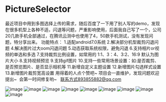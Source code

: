 # PictureSelector
最近项目中用到多图选择上传的需求，随后百度了一下用了别人写的demo，发现在很多机型上各种不适，闪退等问题，严重影响使用，后面我自己写了一个，公司20几款手机全部通过，在腾讯云测中也使用了4，50款手机测试，没有发现问题，特分享出来。
功能特点： 
1.适配android7.0系统
2.解决部分机型裁剪闪退问题
4.解决图片过大oom闪退问题
5.动态获取系统权限，避免闪退
6.支持相片or视频的单选和多选
7.支持裁剪比例设置，如常用的  1:1、3：4、3:2、16:9 默认为图片大小
8.支持视频预览
9.支持gif图片
10.支持一些常用场景设置：如:是否裁剪、是否预览图片、是否显示相机等
11.新增自定义主题设置
12.新增图片勾选样式设置
13.新增图片裁剪宽高设置
用得着的人点个赞吧~  项目会一直维护，发现问题欢迎提出~  会第一时间修复哟~   联系方式893855882@qq.com

![image](https://github.com/LuckSiege/PictureSelector/blob/master/image/E3B380A383193B1FB00E8518AA9FA930.jpg)
![image](https://github.com/LuckSiege/PictureSelector/blob/master/image/ABE302D298BD56DEC871F4464E64646F.jpg)
![image](https://github.com/LuckSiege/PictureSelector/blob/master/image/66C119A6BD918EAF9418324836C34BA6.jpg)
![image](https://github.com/LuckSiege/PictureSelector/blob/master/image/5F1513BFD9490AF153E3E30840964FB1.jpg)
![image](https://github.com/LuckSiege/PictureSelector/blob/master/image/BA7C4A038613182020DA9CE0152DA5D4.jpg)
![image](https://github.com/LuckSiege/PictureSelector/blob/master/image/0F918EB15954836F59A95A3F7E0D2012.jpg)
![image](https://github.com/LuckSiege/PictureSelector/blob/master/image/2AEDE4E52CC095F5896E066C59DDDF85.jpg)
![image](https://github.com/LuckSiege/PictureSelector/blob/master/image/36C818DEDF2A5AA745CD699FBBF67E7F.jpg)
![image](https://github.com/LuckSiege/PictureSelector/blob/master/image/9B433C9C47C3FCA7BC42D6E3B6F27698.jpg)
